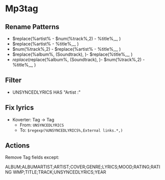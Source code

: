 # Mp3tag

## Rename Patterns

 - $replace(%artist% - $num(%track%,2) - %title%,_, )
 - $replace(%artist% - %title%,_, )
 - $num(%track%,2) - $replace(%artist% - %title%,_, )
 - $replace(%album%, (Soundtrack), )- $replace(%title%,_, )
 - $replace($replace(%album%, (Soundtrack), )- $num(%track%,2) - %title%,_, )

## Filter

 - UNSYNCEDLYRICS HAS "Artist :"

## Fix lyrics

- Koverter: Tag → Tag
  - From: `UNSYNCEDLYRICS`
  - To: `$regexp(%UNSYNCEDLYRICS%,External links.*,)`

## Actions

 Remove Tag fields except:

 ALBUM;ALBUMARTIST;ARTIST;COVER;GENRE;LYRICS;MOOD;RATING;RATING WMP;TITLE;TRACK;UNSYNCEDLYRICS;YEAR
